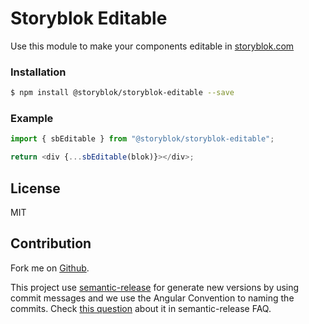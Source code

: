 # Storyblok Editable

Use this module to make your components editable in [storyblok.com](https://www.storyblok.com/)

### Installation

```sh
$ npm install @storyblok/storyblok-editable --save
```

### Example

```js
import { sbEditable } from "@storyblok/storyblok-editable";

return <div {...sbEditable(blok)}></div>;
```

## License

MIT

## Contribution

Fork me on [Github](https://github.com/storyblok/storyblok-editable).

This project use [semantic-release](https://semantic-release.gitbook.io/semantic-release/) for generate new versions by using commit messages and we use the Angular Convention to naming the commits. Check [this question](https://semantic-release.gitbook.io/semantic-release/support/faq#how-can-i-change-the-type-of-commits-that-trigger-a-release) about it in semantic-release FAQ.
